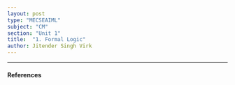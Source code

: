 ```yaml
---
layout: post
type: "MECSEAIML"
subject: "CM"
section: "Unit 1"
title:  "1. Formal Logic"
author: Jitender Singh Virk
---
```







---
#### References

